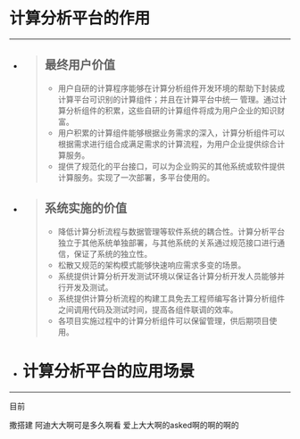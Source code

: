 # 计算分析平台的作用

---

* > ## 最终用户价值
  >
  > * 用户自研的计算程序能够在计算分析组件开发环境的帮助下封装成计算平台可识别的计算组件；并且在计算平台中统一 管理。通过计算分析组件的积累，这些自研的计算组件将成为用户企业的知识财富。
  > * 用户积累的计算组件能够根据业务需求的深入，计算分析组件可以根据需求进行组合成满足需求的计算流程，为用户企业提供综合计算服务。
  > * 提供了规范化的平台接口，可以为企业购买的其他系统或软件提供计算服务。实现了一次部署，多平台使用的。
* > ## 系统实施的价值
  >
  > * 降低计算分析流程与数据管理等软件系统的耦合性。计算分析平台独立于其他系统单独部署，与其他系统的关系通过规范接口进行通信，保证了系统的独立性。
  > * 松散又规范的架构模式能够快速响应需求多变的场景。
  > * 系统提供计算分析开发测试环境以保证各计算分析开发人员能够并行开发及测试。
  > * 系统提供计算分析流程的构建工具免去工程师编写各计算分析组件之间调用代码及测试时间，提高各组件联调的效率。
  > * 各项目实施过程中的计算分析组件可以保留管理，供后期项目使用。

  # 
* # 计算分析平台的应用场景

---

目前 













































撒搭建    阿迪大大啊可是多久啊看 爱上大大啊的asked啊的啊的啊的

